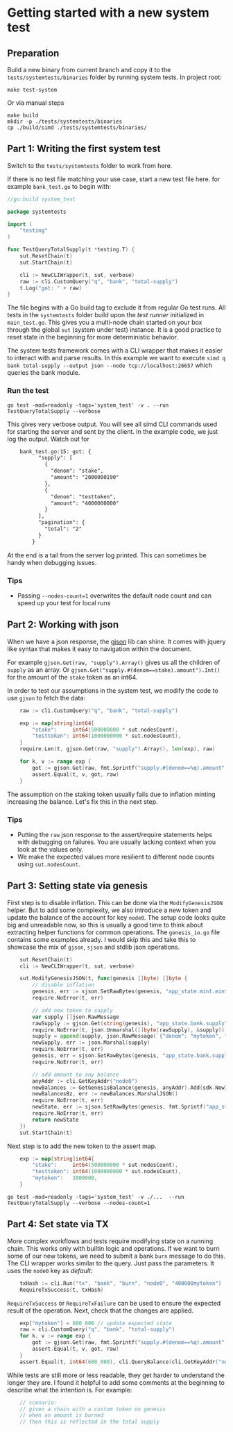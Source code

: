 # Getting started with a new system test

## Preparation

Build a new binary from current branch and copy it to the `tests/systemtests/binaries` folder by running system tests.
In project root:

```shell
make test-system
```

Or via manual steps

```shell
make build
mkdir -p ./tests/systemtests/binaries
cp ./build/simd ./tests/systemtests/binaries/
```

## Part 1: Writing the first system test

Switch to the `tests/systemtests` folder to work from here.

If there is no test file matching your use case, start a new test file here.
for example `bank_test.go` to begin with:

```go
//go:build system_test

package systemtests

import (
    "testing"
)

func TestQueryTotalSupply(t *testing.T) {
    sut.ResetChain(t)
    sut.StartChain(t)

    cli := NewCLIWrapper(t, sut, verbose)
    raw := cli.CustomQuery("q", "bank", "total-supply")
    t.Log("got: " + raw)
}
```

The file begins with a Go build tag to exclude it from regular Go test runs.
All tests in the `systemtests` folder build upon the *test runner* initialized in `main_test.go`.
This gives you a multi-node chain started on your box through the global `sut` (system under test) instance.
It is a good practice to reset state in the beginning for more deterministic behavior.

The system tests framework comes with a CLI wrapper that makes it easier to interact with and parse results.
In this example we want to execute `simd q bank total-supply --output json --node tcp://localhost:26657` which queries
the bank module.

### Run the test

```shell
go test -mod=readonly -tags='system_test' -v . --run TestQueryTotalSupply --verbose
```

This gives very verbose output. You will see all simd CLI commands used for starting the server and sent by the client.
In the example code, we just log the output. Watch out for

```txt
    bank_test.go:15: got: {
          "supply": [
            {
              "denom": "stake",
              "amount": "2000000190"
            },
            {
              "denom": "testtoken",
              "amount": "4000000000"
            }
          ],
          "pagination": {
            "total": "2"
          }
        }
```

At the end is a tail from the server log printed. This can sometimes be handy when debugging issues.


### Tips

* Passing `--nodes-count=1` overwrites the default node count and can speed up your test for local runs

## Part 2: Working with json

When we have a json response, the [gjson](https://github.com/tidwall/gjson) lib can shine. It comes with jquery like
syntax that makes it easy to navigation within the document.

For example `gjson.Get(raw, "supply").Array()` gives us all the children of `supply` as an array.
Or `gjson.Get("supply.#(denom==stake).amount").Int()` for the amount of the `stake` token as an int64.

In order to test our assumptions in the system test, we modify the code to use `gjson` to fetch the data:

```go
    raw := cli.CustomQuery("q", "bank", "total-supply")

    exp := map[string]int64{
        "stake":     int64(500000000 * sut.nodesCount),
        "testtoken": int64(1000000000 * sut.nodesCount),
    }
    require.Len(t, gjson.Get(raw, "supply").Array(), len(exp), raw)

    for k, v := range exp {
        got := gjson.Get(raw, fmt.Sprintf("supply.#(denom==%q).amount", k)).Int()
        assert.Equal(t, v, got, raw)
    }
```

The assumption on the staking token usually fails due to inflation minting increasing the balance. Let's fix this in the next
step.


### Tips

* Putting the `raw` json response to the assert/require statements helps with debugging on failures. You are usually lacking
  context when you look at the values only.
* We make the expected values more resilient to different node counts using `sut.nodesCount`.


## Part 3: Setting state via genesis

First step is to disable inflation. This can be done via the `ModifyGenesisJSON` helper. But to add some complexity, we also
introduce a new token and update the balance of the account for key `node0`.  The setup code looks quite big and unreadable now,
so this is usually a good time to think about extracting helper functions for common operations. The `genesis_io.go` file
contains some examples already. I would skip this and take this to showcase the mix of `gjson`, `sjson` and stdlib json
operations.

```go
    sut.ResetChain(t)
    cli := NewCLIWrapper(t, sut, verbose)

    sut.ModifyGenesisJSON(t, func(genesis []byte) []byte {
        // disable inflation
        genesis, err := sjson.SetRawBytes(genesis, "app_state.mint.minter.inflation", []byte(`"0.000000000000000000"`))
        require.NoError(t, err)

        // add new token to supply
        var supply []json.RawMessage
        rawSupply := gjson.Get(string(genesis), "app_state.bank.supply").String()
        require.NoError(t, json.Unmarshal([]byte(rawSupply), &supply))
        supply = append(supply, json.RawMessage(`{"denom": "mytoken", "amount": "1000000"}`))
        newSupply, err := json.Marshal(supply)
        require.NoError(t, err)
        genesis, err = sjson.SetRawBytes(genesis, "app_state.bank.supply", newSupply)
        require.NoError(t, err)

        // add amount to any balance
        anyAddr := cli.GetKeyAddr("node0")
        newBalances := GetGenesisBalance(genesis, anyAddr).Add(sdk.NewInt64Coin("mytoken", 1000000))
        newBalancesBz, err := newBalances.MarshalJSON()
        require.NoError(t, err)
        newState, err := sjson.SetRawBytes(genesis, fmt.Sprintf("app_state.bank.balances.#[address==%q]#.coins", anyAddr), newBalancesBz)
        require.NoError(t, err)
        return newState
    })
    sut.StartChain(t)
```

Next step is to add the new token to the assert map.

```go
    exp := map[string]int64{
        "stake":     int64(500000000 * sut.nodesCount),
        "testtoken": int64(1000000000 * sut.nodesCount),
        "mytoken":   1000000,
    }
```

```shell
go test -mod=readonly -tags='system_test' -v ./...  --run TestQueryTotalSupply --verbose --nodes-count=1
```

## Part 4: Set state via TX

More complex workflows and tests require modifying state on a running chain. This works only with builtin logic and operations.
If we want to burn some of our new tokens, we need to submit a bank `burn` message to do this.  The CLI wrapper works similar to
the query. Just pass the parameters. It uses the `node0` key as *default*:

```go
    txHash := cli.Run("tx", "bank", "burn", "node0", "400000mytoken")
    RequireTxSuccess(t, txHash)
```

`RequireTxSuccess` or `RequireTxFailure` can be used to ensure the expected result of the operation.
Next, check that the changes are applied.

```go
    exp["mytoken"] = 600_000 // update expected state
    raw = cli.CustomQuery("q", "bank", "total-supply")
    for k, v := range exp {
        got := gjson.Get(raw, fmt.Sprintf("supply.#(denom==%q).amount", k)).Int()
        assert.Equal(t, v, got, raw)
    }
    assert.Equal(t, int64(600_000), cli.QueryBalance(cli.GetKeyAddr("node0"), "mytoken"))
```

While tests are still more or less readable, they get harder to understand the longer they are. I found it helpful to add some
comments at the beginning to describe what the intention is. For example:

```go
    // scenario:
    // given a chain with a custom token on genesis
    // when an amount is burned
    // then this is reflected in the total supply
```

